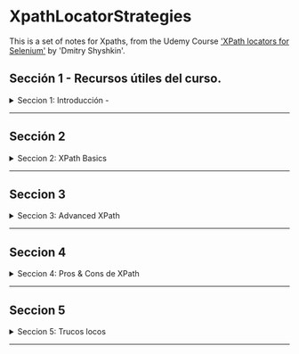 # XpathLocatorStrategies

This is a set of notes for Xpaths, from the Udemy Course ['XPath locators for Selenium'](https://www.udemy.com/course/xpath-locators-for-selenium/) by 'Dmitry Shyshkin'.

## Sección 1 - Recursos útiles del curso.

<details>

<summary> Seccion 1: Introducción - </summary>

<details>

<summary>Páginas Web</summary>

1. [Test Login](https://practicetestautomation.com/practice-test-login/)
2. [Test Exceptions](https://practicetestautomation.com/practice-test-exceptions/)
3. [GitHub Repo - XPath-locators-for-Selenium](https://github.com/dimashyshkin/XPath-locators-for-Selenium)

</details>

<details>

<summary>Plugins para facilitar la vida.</summary>

1. FireFox

   - xPath Finder

2. Chrome
   - Ranorex Selocity
   - SelectorsHub
   - CSS and XPath checker
   - Relative Xpath Helper
   - TruePath
   - Chro Path
   - Selectors Hub - XPath helper

</details>

### Shortcuts de Teclado

<details>

<summary>TRUCOS</summary>

En el explorador Google CHROME:

1. Abrir el Inspector de Elementos, para ver el Document Object Model (DOM).

   1. > CTRL + SHIFT + I
   2. > F12
   3. > Click Derecho > Inspeccionar

2. Abrir directamente abre el Selector de WebElements en el DOM.
   1. > CTRL + SHIFT + C
   2. > CTRL + F - Abre un buscador para validar Xaths

</details>

</details>

---

## Sección 2

<details>

<summary>Seccion 2: XPath Basics</summary>

### Xpath Meaning

<details>

<summary>Xpath significa</summary>

XML Path  Language it's a Query Language for selecting **nodes** from a XML document.

</details>

### XPATH Formula:

<details>

<summary>Xpath explicado</summary>

```
//tag[@attribute="value"]
```

</details>

### Estrategias de localización:

<details>

<summary>9 estrategias de localizacion</summary>

1. By locator = By.id("id_del_elemento");

2. By locator_name = By.name("name_elemnt");

3. By locator_className = By.className("clase_elemento");

4. By locator_tagName = By.tagName("tag");

5. By locator_linktext = By.linkText("texto_link");

6. By locator_partialLinkText = By.partialLinkText("parte_texto");

7. By locator_cssSelector = By.cssSelector("input[name='q']");

8. By locator_Xpath = By.xpath("//input[@name='q']");

9. JavaScript

```
JavascriptExecutor js = (JavascriptExecutor) driver;

WebElement searchBox = (WebElement)js.executeScript("return document.getElementsByName('q')[0]");
```

</details>

### Inspector de Elementos

<details>

<summary>Todo es relativo</summary>

- Usando el 'Submit', hacia arriba, tiene 2 'hermanos' y 1 'padre.
- Usando el 'Form', hacia abajo, tiene 3 hijos.

![alt text](/images/image0.png)

</details>

### Terminlogía de los XPaths

<details>

<summary>Conceptos</summary>

1. Tipos de **nodos** en Xpath:
   - Element
   - Attribute
   - Text
   - Document
   - etc..
2. **Atomic Values**:
   - Nodos SIN hijos ni Padres.
3. **Relaciones** entre Nodos:
   - Padre
   - Hijo
   - Hermano
   - Ancestro
   - Descendiente
4. Tipos de XPath:
   1. Absolutos
      - Manera directa de localizar un elemento
      - Comienzan desde el Origen del DOM.
      - No son robustos ni confiables  (se arruinan con cualquier cambio en la página antes de nuestro elemento)
   2. Relativos (los que debemos usar)
      - Comienzan desde un Nodo que nosotros elegimos.
      - Mas cortos y fáciles de leer.
      - Estrategia de localización mas robusta.

</details>

### Sintaxis Básica de XPath

<details>

<summary>XPath Relativo e Hijo</summary>

- Tenemos un elemento 'PADRE' tipo 'Div' con un 'Id'

  - Dentro tiene otras cosas, pero las que nos interesa es el INPUT

- Elemento PADRE, usado como `XPath Relativo` o referencia:

```
//div[@id='row2']
```

![alt text](image-2.png)

- Con este punto de partida, nos dirigimos al elemento HIJO, el único tipo `INPUT`.
- Como no hay otro similar, el XPath queda:

```
//div[@id='row2']/input
```

![alt text](image-3.png)

</details>

### Diferencia entre '/' vs '//' vs './' vs '..//'

<details>

<summary>Diferencias clave en Nodos</summary>

---

1.  / - una diagonal
    - Usado al inicio del XPath, selecciona un elemento RAÍZ.
    - Usado para crear XPaths Absolutos
    - Abreviación de 'Child Node' - Nodo Hijo

#### Ejemplo 1:

```
/HTML/Body
```

El elemento raíz `HTML` contiene 2 hijos, `HEAD`y `BODY`

![alt text](image-4.png)

---

2.  // - doble diagonal

    - Abreviatura de 'descendiente' o 'Self Node'.
    - Para 'XPaths Relativos'
    - Selecciona un elemento en cualquier lugar de la página.

#### Ejemplo 2:

- Usando un elemento relativo, vamos buscando todos los elementos hijos en el árbol del DOM hasta encontrar los de tipo 'INPUT'.

- En este caso son 2 distintos.

```
//div[@id='rows']/div/div/input
```

![alt text](image-5.png)

**NOTA:** podemos `anidar` NODOS RELATIVOS para usar el Nodo Padre como nuevo RAIZ.

El XPath anterior, se puede reescribir como

```
//div[@id='rows']//input
```

Obteniendo el mismo resultado:

- **Dentro** del DIV element con ID = 'rows' (`Nodo Relativo`), **BUSCA** en cualquier lugar **elementos descendiente** con TAG tipo `INPUT`.

![alt text](image-6.png)

---

3. Uso de .// con 'Context Element'

- Este necesita un 'Context Element' en SELENIUM para funcionar, de otro modo no hace nada en el Navegador.
- Este es el código

```java
package com.practicetestautomation;

import java.util.List;

import org.openqa.selenium.By;
import org.openqa.selenium.WebElement;
import org.openqa.selenium.support.ui.ExpectedConditions;
import org.openqa.selenium.support.ui.WebDriverWait;
import org.testng.Assert;
import org.testng.annotations.Test;

public class RelativeXpathTests extends BaseTest {

	private String url = "https://practicetestautomation.com/practice-test-exceptions/";

	@Test(priority = 1)
	public void relativeXpathTest() {
		driver.get(url);

		// Find and click 'Add' button to add second row
		WebElement addButton = driver.findElement(By.id("add_btn"));
		addButton.click();

		// Use Explicit wait to wait for the second row to be visible
		WebDriverWait wait = new WebDriverWait(driver, 15);
		wait.until(ExpectedConditions.visibilityOfElementLocated(By.xpath("//div[@id='row2']")));

		// Get list of all rows
		List<WebElement> rows = driver.findElements(By.xpath("//div[@id='row2']/*[@id='save_btn']"));

		String actualText = null;

		// Iterate over each row in the list - this 'row' are the CONTEXT ELEMENT
		for (WebElement row : rows) {
			// Get text from label element for each 'row'
			String label = row.findElement(By.xpath(".//label")).getText(); // Look for //label inside CONTEXT ELEMENT
			System.out.println("Label text is: " + label);

			if (label.equals("Row 2")) {
				// If label equals Row 2, type Sushi into input field
				System.out.println("Typing 'sushi' into input field");
				row.findElement(By.xpath(".//input")).sendKeys("Sushi"); // Look for //label inside CONTEXT ELEMENT

				// Save new value by pushing Save button
				driver.findElement(By.xpath("//div[@id='row2']/*[@id='save_btn']")).click();

				// Get new value to use in the assertion
				actualText = row.findElement(By.xpath(".//input")).getAttribute("value"); // Look for //input inside CONTEXT ELEMENT
				break;
			}
		}
		Assert.assertEquals(actualText, "Sushi");
	}
}
```

</details>

### Diferencia entre 'Position' e 'Index'

- Cuando encontramos una página que nos arroja varios resultados para un XPath, requerimos definir cuál es el elemento que queremos.

- Por ejemplo, en la página bajo prueba, si elegimos un elemento `H5` nos encuentra 6 resultados.

```
//H5
```

![alt text](image-7.png)

- Imaginemos que por alguna razón NO necesitamos el primer resultado, sólo los que dicen 'Test Case X: ...'

- NOTA: En los XPaths, los índices comienzan en '1', no en 'CERO' como los lenguajes de programación.

<details>

<summary>Position</summary>

- Así como el Index, el comando 'position()=X' también arroja un elemento XPath por marcador.

```
//H5[position()=3]
```

- Si hacen lo mismo, ¿para qué sirve?

![alt text](image-9.png)

</details>

<details>

<summary>INDEX</summary>

- Un Índice XPath comienza en '1'

```
//H5[2]
```

![alt text](image-8.png)

</details>

</details>

---

## Seccion 3

<details>

<summary>Seccion 3: Advanced XPath</summary>

You can add text within a collapsed section.

You can add an image or a code block, too.

</details>

---

## Seccion 4

<details>

<summary>Seccion 4: Pros & Cons de XPath</summary>

You can add text within a collapsed section.

You can add an image or a code block, too.

</details>

---

## Seccion 5

<details>

<summary>Seccion 5: Trucos locos</summary>

---

<details>

<summary>Podemos usar un '*' en lugar del TAG.</summary>

```
//tag[@attribute="value"]      ->  //*[@id="validationCustom01"]
```

![alt text](image.png)

</details>

---

<details>

<summary>Podemos probar los XPaths directamente en el Navegador</summary>

> CTRL + SHIFT +I > Console

Usamos la siguiente sintaxis:

> $x("//\*[@id='validationCustom01']")

![alt text](image-1.png)

**TIP:** Todo dento de comillas dobles, deben ser comillas SIMPLES, por Sintaxis. 'Valores' de las etiquetas.

</details>

</details>

---
